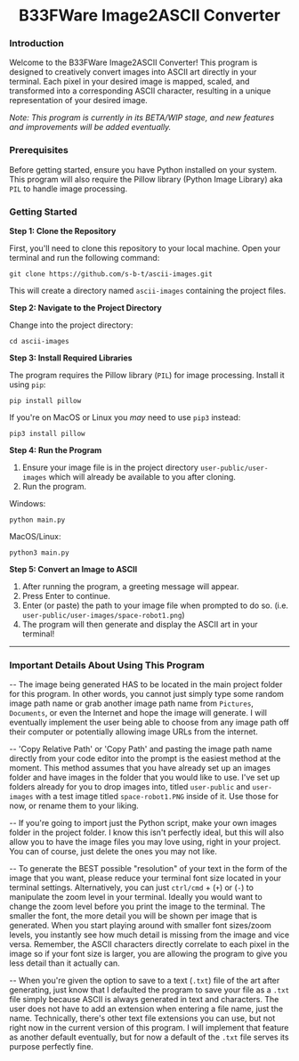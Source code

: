 <h1 align="center">B33FWare Image2ASCII Converter</h1>

### Introduction

Welcome to the B33FWare Image2ASCII Converter! This program is designed to creatively convert images into ASCII art directly in your terminal. Each pixel in your desired image is mapped, scaled, and transformed into a corresponding ASCII character, resulting in a unique representation of your desired image.

*Note: This program is currently in its BETA/WIP stage, and new features and improvements will be added eventually.*

### Prerequisites

Before getting started, ensure you have Python installed on your system. This program will also require the Pillow library (Python Image Library) aka ```PIL``` to handle image processing.

### Getting Started

**Step 1: Clone the Repository**

First, you'll need to clone this repository to your local machine. Open your terminal and run the following command:

```git clone https://github.com/s-b-t/ascii-images.git```

This will create a directory named ```ascii-images``` containing the project files.

**Step 2: Navigate to the Project Directory**

Change into the project directory:

```cd ascii-images```

**Step 3: Install Required Libraries**

The program requires the Pillow library (```PIL```) for image processing. Install it using ```pip```:

```pip install pillow```

If you're on MacOS or Linux you *may* need to use ```pip3``` instead:

```pip3 install pillow```

**Step 4: Run the Program**

1. Ensure your image file is in the project directory ```user-public/user-images``` which will already be available to you after cloning.
2. Run the program.

Windows:

```python main.py```

MacOS/Linux:

```python3 main.py```

**Step 5: Convert an Image to ASCII**

1. After running the program, a greeting message will appear.
2. Press Enter to continue.
3. Enter (or paste) the path to your image file when prompted to do so. (i.e. ```user-public/user-images/space-robot1.png```)
4. The program will then generate and display the ASCII art in your terminal!

---------------------------------------------------------------------------------------------------------------------------------------------------------------
### Important Details About Using This Program

-- The image being generated HAS to be located in the main project folder for this program. In other words, you cannot just simply type some random image path name or grab another image path name from ```Pictures```, ```Documents```, or even the Internet and hope the image will generate. I will eventually implement the user being able to choose from any image path off their computer or potentially allowing image URLs from the internet.

-- 'Copy Relative Path' or 'Copy Path' and pasting the image path name directly from your code editor into the prompt is the easiest method at the moment. This method assumes that you have already set up an images folder and have images in the folder that you would like to use. I've set up folders already for you to drop images into, titled ```user-public``` and ```user-images``` with a test image titled ```space-robot1.PNG``` inside of it. Use those for now, or rename them to your liking.

-- If you're going to import just the Python script, make your own images folder in the project folder. I know this isn't perfectly ideal, but this will also allow you to have the image files you may love using, right in your project. You can of course, just delete the ones you may not like.

-- To generate the BEST possible "resolution" of your text in the form of the image that you want, please reduce your terminal font size located in your terminal settings. Alternatively, you can just ```ctrl/cmd``` + (```+```) or (```-```) to manipulate the zoom level in your terminal. Ideally you would want to change the zoom level before you print the image to the terminal. The smaller the font, the more detail you will be shown per image that is generated. When you start playing around with smaller font sizes/zoom levels, you instantly see how much detail is missing from the image and vice versa. Remember, the ASCII characters directly correlate to each pixel in the image so if your font size is larger, you are allowing the program to give you less detail than it actually can.

-- When you're given the option to save to a text (```.txt```) file of the art after generating, just know that I defaulted the program to save your file as a ```.txt``` file simply because ASCII is always generated in text and characters. The user does not have to add an extension when entering a file name, just the name. Technically, there's other text file extensions you can use, but not right now in the current version of this program. I will implement that feature as another default eventually, but for now a default of the ```.txt``` file serves its purpose perfectly fine.
